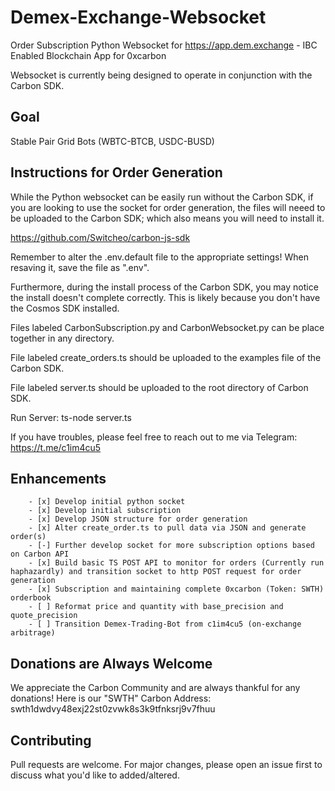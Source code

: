 # Demex-Exchange-Websocket
Order Subscription Python Websocket for <https://app.dem.exchange> - IBC Enabled Blockchain App for 0xcarbon

Websocket is currently being designed to operate in conjunction with the Carbon SDK.

## Goal
Stable Pair Grid Bots (WBTC-BTCB, USDC-BUSD)

## Instructions for Order Generation
While the Python websocket can be easily run without the Carbon SDK, if you are looking to use the socket for order generation, the files will neeed to be uploaded to the Carbon SDK; which also means you will need to install it.

<https://github.com/Switcheo/carbon-js-sdk>

Remember to alter the .env.default file to the appropriate settings! When resaving it, save the file as ".env".

Furthermore, during the install process of the Carbon SDK, you may notice the install doesn't complete correctly. This is likely because you don't have the Cosmos SDK installed.

Files labeled CarbonSubscription.py and CarbonWebsocket.py can be place together in any directory.

File labeled create_orders.ts should be uploaded to the examples file of the Carbon SDK.

File labeled server.ts should be uploaded to the root directory of Carbon SDK.

Run Server:
ts-node server.ts

If you have troubles, please feel free to reach out to me via Telegram: <https://t.me/c1im4cu5>

## Enhancements
        - [x] Develop initial python socket
        - [x] Develop initial subscription
        - [x] Develop JSON structure for order generation
        - [x] Alter create_order.ts to pull data via JSON and generate order(s)
        - [-] Further develop socket for more subscription options based on Carbon API
        - [x] Build basic TS POST API to monitor for orders (Currently run haphazardly) and transition socket to http POST request for order generation
        - [x] Subscription and maintaining complete 0xcarbon (Token: SWTH) orderbook
        - [ ] Reformat price and quantity with base_precision and quote_precision
        - [ ] Transition Demex-Trading-Bot from c1im4cu5 (on-exchange arbitrage)

## Donations are Always Welcome
We appreciate the Carbon Community and are always thankful for any donations! Here is our "SWTH" Carbon Address: swth1dwdvy48exj22st0zvwk8s3k9tfnksrj9v7fhuu

## Contributing
Pull requests are welcome. For major changes, please open an issue first to discuss what you'd like to added/altered.
